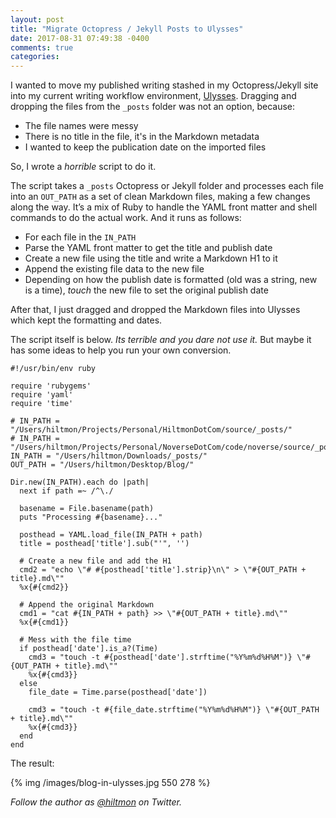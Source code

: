 ```yaml
---
layout: post
title: "Migrate Octopress / Jekyll Posts to Ulysses"
date: 2017-08-31 07:49:38 -0400
comments: true
categories: 
---
```


I wanted to move my published writing stashed in my Octopress/Jekyll site into my current writing workflow environment, [Ulysses](https://ulyssesapp.com). Dragging and dropping the files from the `_posts` folder was not an option, because:

- The file names were messy
- There is no title in the file, it's in the Markdown metadata
- I wanted to keep the publication date on the imported files

So, I wrote a *horrible* script to do it.

The script takes a `_posts` Octopress or Jekyll folder and processes each file into an `OUT_PATH` as a set of clean Markdown files, making a few changes along the way. It’s a mix of Ruby to handle the YAML front matter and shell commands to do the actual work. And it runs as follows:

- For each file in the `IN_PATH`
- Parse the YAML front matter to get the title and publish date
- Create a new file using the title and write a Markdown H1 to it
- Append the existing file data to the new file
- Depending on how the publish date is formatted (old was a string, new is a time), *touch* the new file to set the original publish date

After that, I just dragged and dropped the Markdown files into Ulysses which kept the formatting and dates.

The script itself is below. *Its terrible and you dare not use it.* But maybe it has some ideas to help you run your own conversion.

	#!/usr/bin/env ruby
	
	require 'rubygems'
	require 'yaml'
	require 'time'
	  
	# IN_PATH = "/Users/hiltmon/Projects/Personal/HiltmonDotCom/source/_posts/"
	# IN_PATH = "/Users/hiltmon/Projects/Personal/NoverseDotCom/code/noverse/source/_posts/"
	IN_PATH = "/Users/hiltmon/Downloads/_posts/"
	OUT_PATH = "/Users/hiltmon/Desktop/Blog/"
	
	Dir.new(IN_PATH).each do |path|
	  next if path =~ /^\./
	  
	  basename = File.basename(path)
	  puts "Processing #{basename}..."
	
	  posthead = YAML.load_file(IN_PATH + path)
	  title = posthead['title'].sub("'", '')
	  
	  # Create a new file and add the H1
	  cmd2 = "echo \"# #{posthead['title'].strip}\n\" > \"#{OUT_PATH + title}.md\""
	  %x{#{cmd2}}
	  
	  # Append the original Markdown
	  cmd1 = "cat #{IN_PATH + path} >> \"#{OUT_PATH + title}.md\""
	  %x{#{cmd1}}
	  
	  # Mess with the file time
	  if posthead['date'].is_a?(Time)
	    cmd3 = "touch -t #{posthead['date'].strftime("%Y%m%d%H%M")} \"#{OUT_PATH + title}.md\""
	    %x{#{cmd3}}
	  else
	    file_date = Time.parse(posthead['date'])
	  
	    cmd3 = "touch -t #{file_date.strftime("%Y%m%d%H%M")} \"#{OUT_PATH + title}.md\""
	    %x{#{cmd3}}
	  end
	end
	

The result:

{% img /images/blog-in-ulysses.jpg 550 278 %}

*Follow the author as [@hiltmon](http://twitter.com/hiltmon) on Twitter.*
